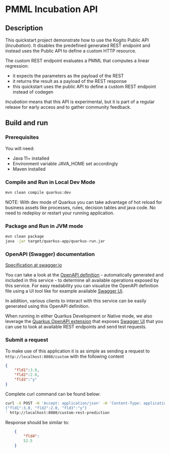 # PMML Incubation API

## Description

This quickstart project demonstrate how to use the Kogito Public API (*Incubation*). It disables the predefined generated REST endpoint and instead uses the Public API to define a custom HTTP resource.

The custom REST endpoint evaluates a PMML that computes a linear regression:

- it expects the parameters as the payload of the REST
- it returns the result as a payload of the REST response
- this quickstart uses the public API to define a custom REST endpoint instead of codegen

*Incubation* means that this API is experimental, but it is part of a regular release for early access and to gather community feedback.

## Build and run

### Prerequisites

You will need:
  - Java 11+ installed
  - Environment variable JAVA_HOME set accordingly
  - Maven installed

### Compile and Run in Local Dev Mode

```sh
mvn clean compile quarkus:dev
```

NOTE: With dev mode of Quarkus you can take advantage of hot reload for business assets like processes, rules, decision tables and java code. No need to redeploy or restart your running application.

### Package and Run in JVM mode

```sh
mvn clean package
java -jar target/quarkus-app/quarkus-run.jar
```

### OpenAPI (Swagger) documentation
[Specification at swagger.io](https://swagger.io/docs/specification/about/)

You can take a look at the [OpenAPI definition](http://localhost:8080/q/openapi?format=json) - automatically generated and included in this service - to determine all available operations exposed by this service. For easy readability you can visualize the OpenAPI definition file using a UI tool like for example available [Swagger UI](https://editor.swagger.io).

In addition, various clients to interact with this service can be easily generated using this OpenAPI definition.

When running in either Quarkus Development or Native mode, we also leverage the [Quarkus OpenAPI extension](https://quarkus.io/guides/openapi-swaggerui#use-swagger-ui-for-development) that exposes [Swagger UI](http://localhost:8080/swagger-ui/) that you can use to look at available REST endpoints and send test requests.

### Submit a request

To make use of this application it is as simple as sending a request to `http://localhost:8080/custom`  with the following content

```json
{
    "fld1":3.0, 
    "fld2":2.0, 
    "fld3":"y"
}
```

Complete curl command can be found below:

```sh
curl -X POST -H 'Accept: application/json' -H 'Content-Type: application/json' -d '
{"fld1":3.0, "fld2":2.0, "fld3":"y"}
' http://localhost:8080/custom-rest-prediction
```

Response should be similar to:

```json
    {
        "fld4":
        52.5
    }
```

